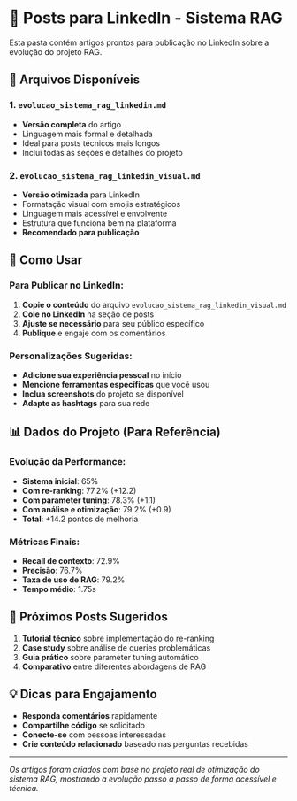 # 📝 Posts para LinkedIn - Sistema RAG

Esta pasta contém artigos prontos para publicação no LinkedIn sobre a evolução do projeto RAG.

## 📄 Arquivos Disponíveis

### 1. `evolucao_sistema_rag_linkedin.md`
- **Versão completa** do artigo
- Linguagem mais formal e detalhada
- Ideal para posts técnicos mais longos
- Inclui todas as seções e detalhes do projeto

### 2. `evolucao_sistema_rag_linkedin_visual.md`
- **Versão otimizada** para LinkedIn
- Formatação visual com emojis estratégicos
- Linguagem mais acessível e envolvente
- Estrutura que funciona bem na plataforma
- **Recomendado para publicação**

## 🎯 Como Usar

### Para Publicar no LinkedIn:

1. **Copie o conteúdo** do arquivo `evolucao_sistema_rag_linkedin_visual.md`
2. **Cole no LinkedIn** na seção de posts
3. **Ajuste se necessário** para seu público específico
4. **Publique** e engaje com os comentários

### Personalizações Sugeridas:

- **Adicione sua experiência pessoal** no início
- **Mencione ferramentas específicas** que você usou
- **Inclua screenshots** do projeto se disponível
- **Adapte as hashtags** para sua rede

## 📊 Dados do Projeto (Para Referência)

### Evolução da Performance:
- **Sistema inicial**: 65%
- **Com re-ranking**: 77.2% (+12.2)
- **Com parameter tuning**: 78.3% (+1.1)
- **Com análise e otimização**: 79.2% (+0.9)
- **Total**: +14.2 pontos de melhoria

### Métricas Finais:
- **Recall de contexto**: 72.9%
- **Precisão**: 76.7%
- **Taxa de uso de RAG**: 79.2%
- **Tempo médio**: 1.75s

## 🚀 Próximos Posts Sugeridos

1. **Tutorial técnico** sobre implementação do re-ranking
2. **Case study** sobre análise de queries problemáticas
3. **Guia prático** sobre parameter tuning automático
4. **Comparativo** entre diferentes abordagens de RAG

## 💡 Dicas para Engajamento

- **Responda comentários** rapidamente
- **Compartilhe código** se solicitado
- **Conecte-se** com pessoas interessadas
- **Crie conteúdo relacionado** baseado nas perguntas recebidas

---

*Os artigos foram criados com base no projeto real de otimização do sistema RAG, mostrando a evolução passo a passo de forma acessível e técnica.* 